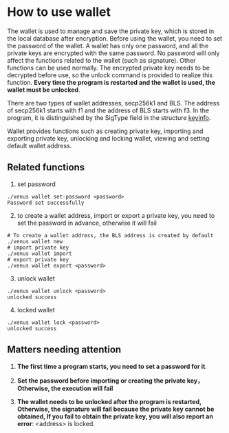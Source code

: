 # How to use wallet

The wallet is used to manage and save the private key, which is stored in the local database after encryption.
Before using the wallet, you need to set the password of the wallet. A wallet has only one password, and all the private keys are encrypted with the same password.
No password will only affect the functions related to the wallet (such as signature). Other functions can be used normally.
The encrypted private key needs to be decrypted before use, so the unlock command is provided to realize this function. **Every time the program is restarted and the wallet is used, the wallet must be unlocked**.

There are two types of wallet addresses, secp256k1 and BLS. The address of secp256k1 starts with f1 and the address of BLS starts with f3.
In the program, it is distinguished by the SigType field in the structure [keyinfo](https://github.com/filecoin-project/venus/blob/master/pkg/crypto/keyinfo.go#L22).

Wallet provides functions such as creating private key, importing and exporting private key, unlocking and locking wallet, viewing and setting default wallet address.

## Related functions

1. set password

```shell script
./venus wallet set-password <password>
Password set successfully
```

2. to create a wallet address, import or export a private key, you need to set the password in advance, otherwise it will fail

```shell script
# To create a wallet address, the BLS address is created by default
./venus wallet new
# import private key
./venus wallet import
# export private key
./venus wallet export <password>
```

3. unlock wallet

```shell script
./venus wallet unlock <password>
unlocked success
```

4. locked wallet

```shell script
./venus wallet lock <password>
unlocked success
```

## Matters needing attention

1. **The first time a program starts, you need to set a password for it**.

2. **Set the password before importing or creating the private key，Otherwise, the execution will fail**

3. **The wallet needs to be unlocked after the program is restarted, Otherwise, the signature will fail because the private key cannot be obtained, 
If you fail to obtain the private key, you will also report an error**: \<address\> is locked.
